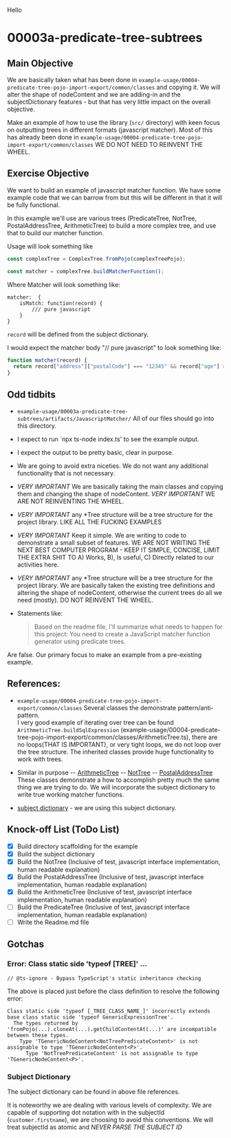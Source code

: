 Hello

# 00003a-predicate-tree-subtrees

## Main Objective

We are basically taken what has been done in `example-usage/00004-predicate-tree-pojo-import-export/common/classes` and copying it. We will alter the shape of nodeContent and we are adding-in and the subjectDictionary features - but that has very little impact on the overall objective.

Make an example of how to use the library (`src/` directory) with keen focus on outputting trees in different formats (javascript matcher). Most of this has already been done in `example-usage/00004-predicate-tree-pojo-import-export/common/classes` WE DO NOT NEED TO REINVENT THE WHEEL.

## Exercise Objective

We want to build an example of javascript matcher function. We have some example code that we can barrow from but this will be different in that it will be fully functional.

In this example we'll use are various trees (PredicateTree, NotTree, PostalAddressTree, ArithmeticTree) to build a more complex tree, and use that to build our matcher function.

Usage will look something like

```javascript
const complexTree = ComplexTree.fromPojo(complexTreePojo);

const matcher = complexTree.buildMatcherFunction();
```

Where Matcher will look something like:

```
matcher:  {
    isMatch: function(record) {
        /// pure javascript
    }
}

```

`record` will be defined from the subject dictionary.

I would expect the matcher body "// pure javascript" to look something like:

```javascript
function matcher(record) {
  return record["address"]["postalCode"] === "12345" && record["age"] > 18;
}
```

## Odd tidbits

- `example-usage/00003a-predicate-tree-subtrees/artifacts/JavascriptMatcher/` All of our files should go into this directory.
- I expect to run `npx ts-node index.ts' to see the example output.
- I expect the output to be pretty basic, clear in purpose.
- We are going to avoid extra niceties. We do not want any additional functionality that is not necessary.
- _VERY IMPORTANT_ We are basically taking the main classes and copying them and changing the shape of nodeContent. _VERY IMPORTANT_ WE ARE NOT REINVENTING THE WHEEL.

- _VERY IMPORTANT_ any \*Tree structure will be a tree structure for the project library. LIKE ALL THE FUCKING EXAMPLES
- _VERY IMPORTANT_ Keep it simple. We are writing to code to demonstrate a small subset of features.
  WE ARE NOT WRITING THE NEXT BEST COMPUTER PROGRAM - KEEP IT SIMPLE, CONCISE, LIMIT THE EXTRA SHIT TO
  A) Works, B), Is useful, C) Directly related to our activities here.
- _VERY IMPORTANT_ any \*Tree structure will be a tree structure for the project library. We are basically taken the existing tree definitions and altering the shape of nodeContent, otherwise the current trees do all we need (mostly). DO NOT REINVENT THE WHEEL.

- Statements like:
  > Based on the readme file, I'll summarize what needs to happen for this project: You need to create a JavaScript matcher function generator using predicate trees.

Are false. Our primary focus to make an example from a pre-existing example.

## References:

- `example-usage/00004-predicate-tree-pojo-import-export/common/classes`
  Several classes the demonstrate pattern/anti-pattern.  
  I very good example of iterating over tree can be found `ArithmeticTree.buildSqlExpression` (example-usage/00004-predicate-tree-pojo-import-export/common/classes/ArithmeticTree.ts),
  there are no loops(THAT IS IMPORTANT), or very tight loops, we do not loop over the tree structure. The inherited classes provide huge functionality to work with trees.

- Similar in purpose
  -- [ArithmeticTree](example-usage/00004-predicate-tree-pojo-import-export/common/classes/ArithmeticTree.ts)
  -- [NotTree](`example-usage/00004-predicate-tree-pojo-import-export/common/classes/NotTree.ts`)
  -- [PostalAddressTree](`example-usage/00004-predicate-tree-pojo-import-export/common/classes/PostalAddressTree.ts`)
  These classes demonstrate a how to accomplish pretty much the same thing we are trying to do. We will incorporate the subject dictionary to write
  true working matcher functions.

- [subject dictionary](example-usage/00003a-predicate-tree-subtrees/artifacts/JavascriptMatcher/subjectDictionary.ts) - we are using this subject dictionary.

## Knock-off List (ToDo List)

- [x] Build directory scaffolding for the example
- [x] Build the subject dictionary
- [x] Build the NotTree (Inclusive of test, javascript interface implementation, human readable explanation)
- [x] Build the PostalAddressTree (Inclusive of test, javascript interface implementation, human readable explanation)
- [x] Build the ArithmeticTree (Inclusive of test, javascript interface implementation, human readable explanation)
- [ ] Build the PredicateTree (Inclusive of test, javascript interface implementation, human readable explanation)
- [ ] Write the Readme.md file

## Gotchas

### Error: Class static side 'typeof [TREE]' ...

```
// @ts-ignore - Bypass TypeScript's static inheritance checking
```

The above is placed just before the class definition to resolve the following error:

```
Class static side 'typeof [_TREE_CLASS_NAME_]' incorrectly extends base class static side 'typeof GenericExpressionTree'.
  The types returned by 'fromPojo(...).cloneAt(...).getChildContentAt(...)' are incompatible between these types.
    Type 'TGenericNodeContent<NotTreePredicateContent>' is not assignable to type 'TGenericNodeContent<P>'.
      Type 'NotTreePredicateContent' is not assignable to type 'TGenericNodeContent<P>'.
```

### Subject Dictionary

The subject dictionary can be found in above file references.

It is noteworthy we are dealing with various levels of complexity. We are capable of supporting dot notation with in the subjectId (`customer.firstname`), we are choosing to avoid this conventions. We will treat subjectId as atomic and _NEVER PARSE THE SUBJECT ID_

